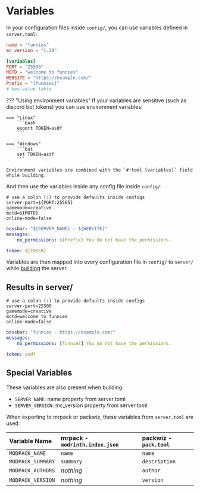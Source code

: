 # Variables

In your configuration files inside `config/`, you can use variables defined in `server.toml`:

```toml title="📋 server.toml"
name = "funnies"
mc_version = "1.20"

[variables]
PORT = "25500"
MOTD = "welcome to funnies"
WEBSITE = "https://example.com/"
Prefix = "[funnies]"
# key-value table
```

??? "Using environment variables"
    If your variables are sensitive (such as discord bot tokens) you can use environment variables:

    === "Linux"
        ```bash
        export TOKEN=asdf
        ```

    === "Windows"
        ```bat
        set TOKEN=asdf
        ```

    Environment variables are combined with the `#!toml [variables]` field while building.

And then use the variables inside any config file inside `config/`:

```properties title="📜 config/server.properties"
# use a colon (:) to provide defaults inside configs
server-port=${PORT:25565}
gamemode=creative
motd=${MOTD}
online-mode=false
```

```yaml title="📜 config/plugins/someplugin/config.yml"
bossbar: "${SERVER_NAME} - ${WEBSITE}"
messages:
    no_permissions: ${Prefix} You do not have the permissions.

token: ${TOKEN}
```

Variables are then mapped into every configuration file in `config/` to `server/` while [building](./building.md) the server.

## Results in server/

```properties title="📜 server/server.properties"
# use a colon (:) to provide defaults inside configs
server-port=25500
gamemode=creative
motd=welcome to funnies
online-mode=false
```

```yaml title="📜 server/plugins/someplugin/config.yml"
bossbar: "funnies - https://example.com/"
messages:
    no_permissions: [funnies] You do not have the permissions.

token: asdf
```

## Special Variables

These variables are also present when building:

- `SERVER_NAME`: name property from server.toml
- `SERVER_VERSION`: mc_version property from server.toml

When exporting to mrpack or packwiz, these variables from `server.toml` are used:

| Variable Name     | mrpack - `modrinth.index.json` | packwiz - `pack.toml` |
| :---------------- | :----------------------------- | :-------------------- |
| `MODPACK_NAME`    | `name`                         | `name`                |
| `MODPACK_SUMMARY` | `summary`                      | `description`         |
| `MODPACK_AUTHORS` | *nothing*                      | `author`              |
| `MODPACK_VERSION` | *nothing*                      | `version`             |
